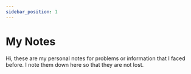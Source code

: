 ```yaml
---
sidebar_position: 1
---
```


# My Notes
Hi, these are my personal notes for problems or information that I faced before.
I note them down here so that they are not lost. 